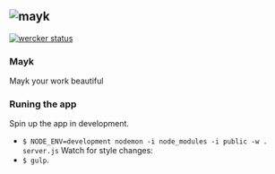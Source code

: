 ![mayk](/../screenshots/images/maykLogo.png?raw=true "Mayk")
---

[![wercker
status](https://app.wercker.com/status/.../m
"wercker
status")](https://app.wercker.com/project/bykey/...)

### Mayk
Mayk your work beautiful

### Runing the app
Spin up the app in development.

* `$ NODE_ENV=development nodemon -i node_modules -i public -w . server.js`
Watch for style changes:
* `$ gulp`.
